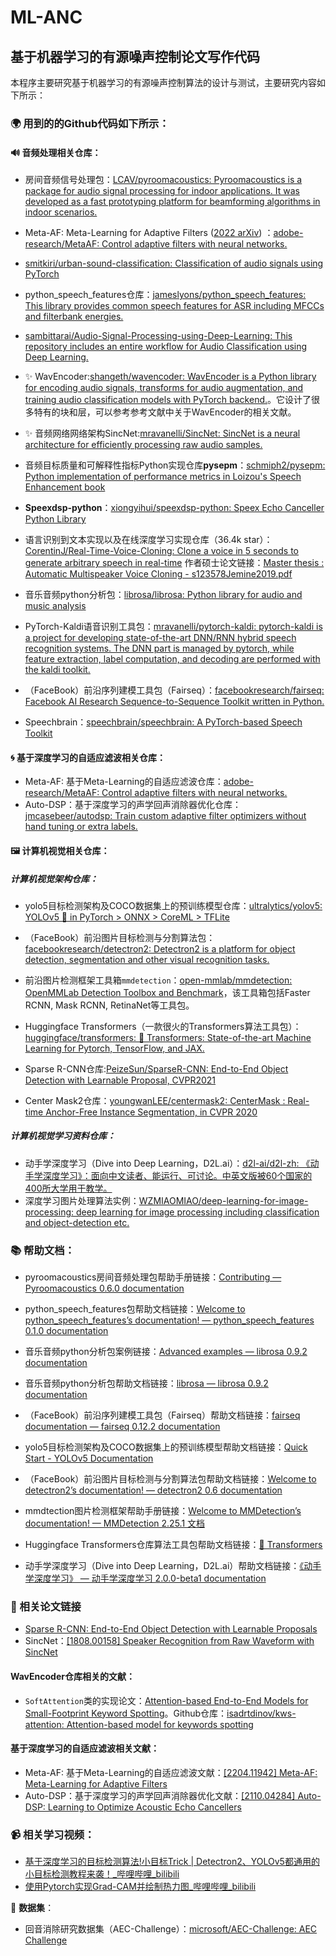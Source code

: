 # ML-ANC

## 基于机器学习的有源噪声控制论文写作代码

本程序主要研究基于机器学习的有源噪声控制算法的设计与测试，主要研究内容如下所示：




### 🌍 用到的的Github代码如下所示：

#### 🔊 音频处理相关仓库：

- 房间音频信号处理包：[LCAV/pyroomacoustics: Pyroomacoustics is a package for audio signal processing for indoor applications. It was developed as a fast prototyping platform for beamforming algorithms in indoor scenarios.](https://github.com/LCAV/pyroomacoustics)

- Meta-AF: Meta-Learning for Adaptive Filters ([2022 arXiv](https://arxiv.org/pdf/2204.11942.pdf)) ：[adobe-research/MetaAF: Control adaptive filters with neural networks.](https://github.com/adobe-research/MetaAF#demos)

- [smitkiri/urban-sound-classification: Classification of audio signals using PyTorch](https://github.com/smitkiri/urban-sound-classification)
- python_speech_features仓库：[jameslyons/python_speech_features: This library provides common speech features for ASR including MFCCs and filterbank energies.](https://github.com/jameslyons/python_speech_features)
- [sambittarai/Audio-Signal-Processing-using-Deep-Learning: This repository includes an entire workflow for Audio Classification using Deep Learning.](https://github.com/sambittarai/Audio-Signal-Processing-using-Deep-Learning)

- ✨ WavEncoder:[shangeth/wavencoder: WavEncoder is a Python library for encoding audio signals, transforms for audio augmentation, and training audio classification models with PyTorch backend.](https://github.com/shangeth/wavencoder)。它设计了很多特有的块和层，可以参考参考文献中关于WavEncoder的相关文献。

- ✨ 音频网络网络架构SincNet:[mravanelli/SincNet: SincNet is a neural architecture for efficiently processing raw audio samples.](https://github.com/mravanelli/SincNet)

- 音频目标质量和可解释性指标Python实现仓库**pysepm**：[schmiph2/pysepm: Python implementation of performance metrics in Loizou's Speech Enhancement book](https://github.com/schmiph2/pysepm)

- **Speexdsp-python**：[xiongyihui/speexdsp-python: Speex Echo Canceller Python Library](https://github.com/xiongyihui/speexdsp-python)

- 语言识别到文本实现以及在线深度学习实现仓库（36.4k star）：[CorentinJ/Real-Time-Voice-Cloning: Clone a voice in 5 seconds to generate arbitrary speech in real-time](https://github.com/CorentinJ/Real-Time-Voice-Cloning) 作者硕士论文链接：[Master thesis : Automatic Multispeaker Voice Cloning - s123578Jemine2019.pdf](https://matheo.uliege.be/bitstream/2268.2/6801/5/s123578Jemine2019.pdf)

- 音乐音频python分析包：[librosa/librosa: Python library for audio and music analysis](https://github.com/librosa/librosa)

- PyTorch-Kaldi语音识别工具包：[mravanelli/pytorch-kaldi: pytorch-kaldi is a project for developing state-of-the-art DNN/RNN hybrid speech recognition systems. The DNN part is managed by pytorch, while feature extraction, label computation, and decoding are performed with the kaldi toolkit.](https://github.com/mravanelli/pytorch-kaldi)

- （FaceBook）前沿序列建模工具包（Fairseq）：[facebookresearch/fairseq: Facebook AI Research Sequence-to-Sequence Toolkit written in Python.](https://github.com/facebookresearch/fairseq)

- Speechbrain：[speechbrain/speechbrain: A PyTorch-based Speech Toolkit](https://github.com/speechbrain/speechbrain)


#### 🌀 基于深度学习的自适应滤波相关仓库：
- Meta-AF: 基于Meta-Learning的自适应滤波仓库：[adobe-research/MetaAF: Control adaptive filters with neural networks.](https://github.com/adobe-research/MetaAF)
- Auto-DSP：基于深度学习的声学回声消除器优化仓库：[jmcasebeer/autodsp: Train custom adaptive filter optimizers without hand tuning or extra labels.](https://github.com/jmcasebeer/autodsp)


#### 🖼️ 计算机视觉相关仓库：

##### 计算机视觉架构仓库：

- yolo5目标检测架构及COCO数据集上的预训练模型仓库：[ultralytics/yolov5: YOLOv5 🚀 in PyTorch > ONNX > CoreML > TFLite](https://github.com/ultralytics/yolov5)
- （FaceBook）前沿图片目标检测与分割算法包：[facebookresearch/detectron2: Detectron2 is a platform for object detection, segmentation and other visual recognition tasks.](https://github.com/facebookresearch/detectron2)
- 前沿图片检测框架工具箱`mmdetection`：[open-mmlab/mmdetection: OpenMMLab Detection Toolbox and Benchmark](https://github.com/open-mmlab/mmdetection)，该工具箱包括Faster RCNN, Mask RCNN, RetinaNet等工具包。
- Huggingface Transformers（一款很火的Transformers算法工具包）：[huggingface/transformers: 🤗 Transformers: State-of-the-art Machine Learning for Pytorch, TensorFlow, and JAX.](https://github.com/huggingface/transformers)

- Sparse R-CNN仓库:[PeizeSun/SparseR-CNN: End-to-End Object Detection with Learnable Proposal, CVPR2021](https://github.com/PeizeSun/SparseR-CNN)
- Center Mask2仓库：[youngwanLEE/centermask2: CenterMask : Real-time Anchor-Free Instance Segmentation, in CVPR 2020](https://github.com/youngwanLEE/centermask2)

##### 计算机视觉学习资料仓库：

- 动手学深度学习（Dive into Deep Learning，D2L.ai）：[d2l-ai/d2l-zh: 《动手学深度学习》：面向中文读者、能运行、可讨论。中英文版被60个国家的400所大学用于教学。](https://github.com/d2l-ai/d2l-zh)
- 深度学习图片处理算法实例：[WZMIAOMIAO/deep-learning-for-image-processing: deep learning for image processing including classification and object-detection etc.](https://github.com/WZMIAOMIAO/deep-learning-for-image-processing)

### 📚 帮助文档：
- pyroomacoustics房间音频处理包帮助手册链接：[Contributing — Pyroomacoustics 0.6.0 documentation](https://pyroomacoustics.readthedocs.io/en/pypi-release/contributing.html)

- python_speech_features包帮助文档链接：[Welcome to python_speech_features’s documentation! — python_speech_features 0.1.0 documentation](https://python-speech-features.readthedocs.io/en/latest/)

- 音乐音频python分析包案例链接：[Advanced examples — librosa 0.9.2 documentation](https://librosa.org/doc/latest/advanced.html)
- 音乐音频python分析包帮助文档链接：[librosa — librosa 0.9.2 documentation](https://librosa.org/doc/latest/index.html)

- （FaceBook）前沿序列建模工具包（Fairseq）帮助文档链接：[fairseq documentation — fairseq 0.12.2 documentation](https://fairseq.readthedocs.io/en/latest/index.html)


- yolo5目标检测架构及COCO数据集上的预训练模型帮助文档链接：[Quick Start - YOLOv5 Documentation](https://docs.ultralytics.com/quick-start/)
- （FaceBook）前沿图片目标检测与分割算法包帮助文档链接：[Welcome to detectron2’s documentation! — detectron2 0.6 documentation](https://detectron2.readthedocs.io/en/latest/)

- mmdtection图片检测框架帮助手册链接：[Welcome to MMDetection’s documentation! — MMDetection 2.25.1 文档](https://mmdetection.readthedocs.io/zh_CN/stable/)
- Huggingface Transformers仓库算法工具包帮助文档链接：[🤗 Transformers](https://huggingface.co/docs/transformers/index)

- 动手学深度学习（Dive into Deep Learning，D2L.ai）帮助文档链接：[《动手学深度学习》 — 动手学深度学习 2.0.0-beta1 documentation](https://zh.d2l.ai/index.html)


### 📰 相关论文链接
- [Sparse R-CNN: End-to-End Object Detection with Learnable Proposals](https://arxiv.org/pdf/2011.12450.pdf)
- SincNet：[[1808.00158] Speaker Recognition from Raw Waveform with SincNet](https://arxiv.org/abs/1808.00158)

#### WavEncoder仓库相关的文献：
- `SoftAttention`类的实现论文：[Attention-based End-to-End Models for Small-Footprint Keyword Spotting](https://arxiv.org/pdf/1803.10916.pdf)。Github仓库：[isadrtdinov/kws-attention: Attention-based model for keywords spotting](https://github.com/isadrtdinov/kws-attention)

#### 基于深度学习的自适应滤波相关文献：
- Meta-AF: 基于Meta-Learning的自适应滤波文献：[[2204.11942] Meta-AF: Meta-Learning for Adaptive Filters](https://arxiv.org/abs/2204.11942)
- Auto-DSP：基于深度学习的声学回声消除器优化文献：[[2110.04284] Auto-DSP: Learning to Optimize Acoustic Echo Cancellers](https://arxiv.org/abs/2110.04284)

### 📹 相关学习视频：
- [基于深度学习的目标检测算法!小目标Trick | Detectron2、YOLOv5都通用的小目标检测教程来袭！_哔哩哔哩_bilibili](https://www.bilibili.com/video/BV16G411W7Wp?spm_id_from=333.337.search-card.all.click&vd_source=5a45e7b7d8a4889aab6645f3fbfd5fee)
- [使用Pytorch实现Grad-CAM并绘制热力图_哔哩哔哩_bilibili](https://www.bilibili.com/video/BV1e3411j7x7/?spm_id_from=333.788.recommend_more_video.-1&vd_source=5a45e7b7d8a4889aab6645f3fbfd5fee)

🧰 **数据集**：

- 回音消除研究数据集（AEC-Challenge）：[microsoft/AEC-Challenge: AEC Challenge](https://github.com/microsoft/AEC-Challenge)